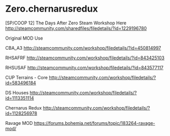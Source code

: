 # Zero.chernarusredux
[SP/COOP 12] The Days After Zero
Steam Workshop Here
http://steamcommunity.com/sharedfiles/filedetails/?id=1229196780

Original MOD Use

CBA_A3
http://steamcommunity.com/workshop/filedetails/?id=450814997

RHSAFRF
http://steamcommunity.com/workshop/filedetails/?id=843425103

RHSUSAF
http://steamcommunity.com/workshop/filedetails/?id=843577117

CUP Terrains - Core
http://steamcommunity.com/workshop/filedetails/?id=583496184

DS Houses
http://steamcommunity.com/workshop/filedetails/?id=1113351114

Chernarus Redux
http://steamcommunity.com/workshop/filedetails/?id=1128256978

Ravage MOD
https://forums.bohemia.net/forums/topic/183264-ravage-mod/
